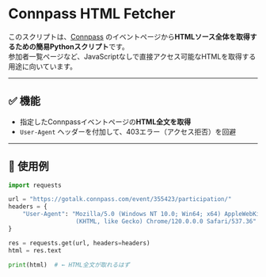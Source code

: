 # Connpass HTML Fetcher

このスクリプトは、[Connpass](https://connpass.com) のイベントページから**HTMLソース全体を取得するための簡易Pythonスクリプト**です。  
参加者一覧ページなど、JavaScriptなしで直接アクセス可能なHTMLを取得する用途に向いています。

---

## ✅ 機能

- 指定したConnpassイベントページの**HTML全文を取得**
- `User-Agent` ヘッダーを付加して、403エラー（アクセス拒否）を回避

---

## 🧪 使用例

```python
import requests

url = "https://gotalk.connpass.com/event/355423/participation/"
headers = {
    "User-Agent": "Mozilla/5.0 (Windows NT 10.0; Win64; x64) AppleWebKit/537.36 \
                   (KHTML, like Gecko) Chrome/120.0.0.0 Safari/537.36"
}

res = requests.get(url, headers=headers)
html = res.text

print(html)  # ← HTML全文が取れるはず
